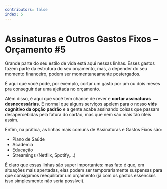 ```yaml
---
contributors: false
index: 5
---
```

# Assinaturas e Outros Gastos Fixos – Orçamento #5

Grande parte do seu estilo de vida está aqui nessas linhas. Esses gastos fazem parte da estrutura do seu orçamento, mas, a depender do seu momento financeiro, podem ser momentaneamente postergados.

É aqui que você pode, por exemplo, cortar um gasto por um ou dois meses pra conseguir dar uma ajeitada no orçamento.

Além disso, é aqui que você tem chance de rever e **cortar assinaturas desnecessárias.** É normal que alguns serviços apelem para o nosso **viés cognitivo da opção padrão** e a gente acabe assinando coisas que passam desapercebidas pela fatura do cartão, mas que nem são mais tão úteis assim.

Enfim, na prática, as linhas mais comuns de Assinaturas e Gastos Fixos são:

- Plano de Saúde
- Academia
- Educação
- Streamings (Netflix, Spotify,…)

É claro que essas linhas são super importantes: mas fato é que, em situações mais apertadas, elas podem ser temporariamente suspensas para que consigamos reequilibrar um orçamento (já com os gastos essenciais isso simplesmente não seria possível).